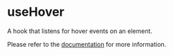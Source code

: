 # useHover

A hook that listens for hover events on an element.

Please refer to the [documentation](https://raddix.dev/hooks/use-hover) for more information.
